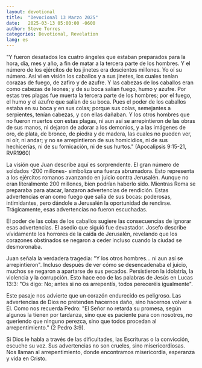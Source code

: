 ```yaml
---
layout: devotional
title:  "Devocional 13 Marzo 2025"
date:   2025-03-13 05:00:00 -0600
author: Steve Torres
categories: Devotional, Revelation
lang: es
---
```


<div class="scripture">
  "Y fueron desatados los cuatro ángeles que estaban preparados para la hora, día, mes y año, a fin de matar a la tercera parte de los hombres. Y el número de los ejércitos de los jinetes era doscientos millones. Yo oí su número. Así vi en visión los caballos y a sus jinetes, los cuales tenían corazas de fuego, de zafiro y de azufre. Y las cabezas de los caballos eran como cabezas de leones; y de su boca salían fuego, humo y azufre. Por estas tres plagas fue muerta la tercera parte de los hombres; por el fuego, el humo y el azufre que salían de su boca. Pues el poder de los caballos estaba en su boca y en sus colas; porque sus colas, semejantes a serpientes, tenían cabezas, y con ellas dañaban. Y los otros hombres que no fueron muertos con estas plagas, ni aun así se arrepintieron de las obras de sus manos, ni dejaron de adorar a los demonios, y a las imágenes de oro, de plata, de bronce, de piedra y de madera, las cuales no pueden ver, ni oír, ni andar; y no se arrepintieron de sus homicidios, ni de sus hechicerías, ni de su fornicación, ni de sus hurtos." (Apocalipsis 9:15-21, RVR1960)
</div>

La visión que Juan describe aquí es sorprendente. El gran número de soldados -200 millones- simboliza una fuerza abrumadora. Esto representa a los ejércitos romanos avanzando en juicio contra Jerusalén. Aunque no eran literalmente 200 millones, bien podrían haberlo sido. Mientras Roma se preparaba para atacar, lanzaron advertencias de rendición. Estas advertencias eran como fuego que salía de sus bocas: poderosas, intimidantes, pero dándole a Jerusalén la oportunidad de rendirse. Trágicamente, esas advertencias no fueron escuchadas.

El poder de las colas de los caballos sugiere las consecuencias de ignorar esas advertencias. El asedio que siguió fue devastador. Josefo describe vívidamente los horrores de la caída de Jerusalén, revelando que los corazones obstinados se negaron a ceder incluso cuando la ciudad se desmoronaba.

Juan señala la verdadera tragedia: "Y los otros hombres... ni aun así se arrepintieron". Incluso después de ver cómo se desencadenaba el juicio, muchos se negaron a apartarse de sus pecados. Persistieron la idolatría, la violencia y la corrupción. Esto hace eco de las palabras de Jesús en Lucas 13:3: "Os digo: No; antes si no os arrepentís, todos pereceréis igualmente".

Este pasaje nos advierte que un corazón endurecido es peligroso. Las advertencias de Dios no pretenden hacernos daño, sino hacernos volver a Él. Como nos recuerda Pedro: "El Señor no retarda su promesa, según algunos la tienen por tardanza, sino que es paciente para con nosotros, no queriendo que ninguno perezca, sino que todos procedan al arrepentimiento." (2 Pedro 3:9).

Si Dios le habla a través de las dificultades, las Escrituras o la convicción, escuche su voz. Sus advertencias no son crueles, sino misericordiosas. Nos llaman al arrepentimiento, donde encontramos misericordia, esperanza y vida en Cristo.